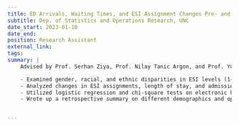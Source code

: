 ```yaml
---
title: ED Arrivals, Waiting Times, and ESI Assignment Changes Pre- and Post-COVID Lockdown
subtitle: Dep. of Statistics and Operations Research, UNC
date_start: 2023-01-10
date_end:
position: Research Assistant
external_link:
tags:
summary: |
    Advised by Prof. Serhan Ziya, Prof. Nilay Tanic Argon, and Prof. Yufeng Liu

    - Examined gender, racial, and ethnic disparities in ESI levels (1-5) assignments after covid lockdown in three different community-based EDs, finding patterns similar to pre-lockdown assignments
    - Analyzed changes in ESI assignments, length of stay, and admission rates before and after the COVID-19 lockdown, identifying increased high-acuity assignments post-lockdown in rural EDs
    - Utilized logistic regression and chi-square tests on electronic health record data from EDs, finding significant predictors and disparities in ESI level assignments
    - Wrote up a retrospective summary on different demographics and operational measures, assisted by conducting t-test with assumptions carefully checked


---
```



<!--more-->